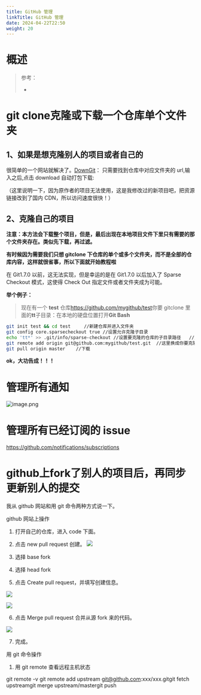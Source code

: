 ```yaml
---
title: GitHub 管理
linkTitle: GitHub 管理
date: 2024-04-22T22:50
weight: 20
---
```


# 概述

> 参考：
>
> -

# git clone克隆或下载一个仓库单个文件夹

## 1、如果是想克隆别人的项目或者自己的

很简单的一个网站就解决了。[DownGit](http://downgit.zhoudaxiaa.com)： 只需要找到仓库中对应文件夹的 url,输入之后,点击 download 自动打包下载:

（这里说明一下，因为原作者的项目无法使用，这是我修改过的新项目吧，把资源链接改到了国内 CDN，所以访问速度很快！）

## 2、克隆自己的项目

**注意：本方法会下载整个项目，但是，最后出现在本地项目文件下里只有需要的那个文件夹存在。类似先下载，再过滤。**

**有时候因为需要我们只想 gitclone 下仓库的单个或多个文件夹，而不是全部的仓库内容，这样就很省事，所以下面就开始教程啦**

在 Git1.7.0 以前，这无法实现，但是幸运的是在 Git1.7.0 以后加入了 Sparse Checkout 模式，这使得 Check Out 指定文件或者文件夹成为可能。

**举个例子：**

> 现在有一个 **test** 仓库<https://github.com/mygithub/test>你要 gitclone 里面的**tt**子目录：在本地的硬盘位置打开**Git Bash**

```bash
git init test && cd test     //新建仓库并进入文件夹
git config core.sparsecheckout true //设置允许克隆子目录
echo 'tt*' >> .git/info/sparse-checkout //设置要克隆的仓库的子目录路径   //空格别漏
git remote add origin git@github.com:mygithub/test.git  //这里换成你要克隆的项目和库
git pull origin master    //下载
```

**ok，大功告成！！！**

# 管理所有通知

![image.png](https://notes-learning.oss-cn-beijing.aliyuncs.com/cplu4a/1662610871922-964b6726-be46-4fc9-b450-f3705aed8174.png)

# 管理所有已经订阅的 issue

<https://github.com/notifications/subscriptions>

# github上fork了别人的项目后，再同步更新别人的提交

我从 github 网站和用 git 命令两种方式说一下。

github 网站上操作

1. 打开自己的仓库，进入 code 下面。
2. 点击 new pull request 创建。
![](https://notes-learning.oss-cn-beijing.aliyuncs.com/np6g3g/1616903559723-76f8c4f1-6c02-4145-829f-4b8ddb92de72.jpeg)

3. 选择 base fork

4. 选择 head fork

5. 点击 Create pull request，并填写创建信息。

![](https://notes-learning.oss-cn-beijing.aliyuncs.com/np6g3g/1616903559704-28a10f3c-1397-40f9-9c67-0d9bc61da316.jpeg)

![](https://notes-learning.oss-cn-beijing.aliyuncs.com/np6g3g/1616903559698-ff01b1e5-f9b9-406a-938b-3fca1309a5c0.jpeg)

6. 点击 Merge pull request 合并从源 fork 来的代码。

![](https://notes-learning.oss-cn-beijing.aliyuncs.com/np6g3g/1616903559689-63e77098-f4a1-4ea4-84c4-f514f4642fec.jpeg)

7. 完成。

用 git 命令操作

1. 用 git remote 查看远程主机状态

git remote -v git remote add upstream git@github.com:xxx/xxx.gitgit fetch upstreamgit merge upstream/mastergit push

